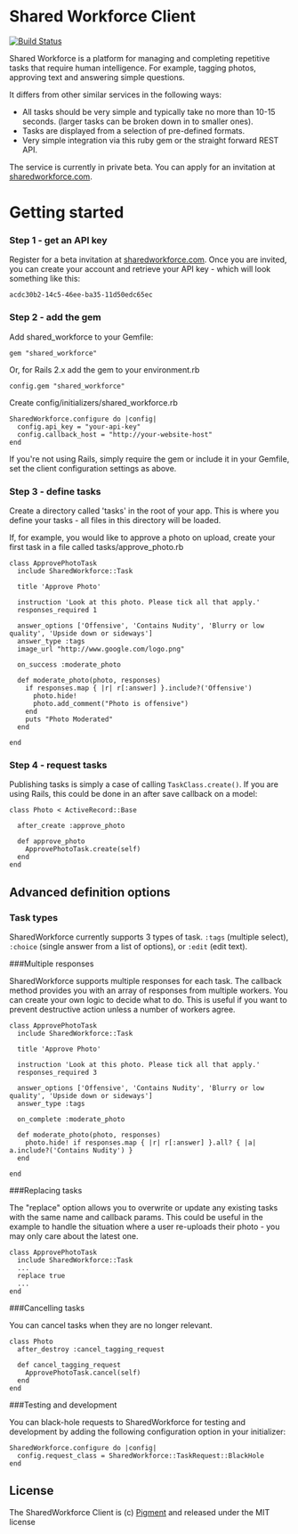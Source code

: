 Shared Workforce Client
=======================

[![Build Status](https://secure.travis-ci.org/sharedworkforce/sharedworkforce.png)](http://travis-ci.org/#!/sharedworkforce/sharedworkforce)

Shared Workforce is a platform for managing and completing repetitive tasks that require human intelligence. For example, tagging photos, approving text and answering simple questions.

It differs from other similar services in the following ways:

* All tasks should be very simple and typically take no more than 10-15 seconds. (larger tasks can be broken down in to smaller ones). 
* Tasks are displayed from a selection of pre-defined formats.
* Very simple integration via this ruby gem or the straight forward REST API.

The service is currently in private beta. You can apply for an invitation at [sharedworkforce.com](http://www.sharedworkforce.com).

Getting started
===============

### Step 1 - get an API key

Register for a beta invitation at [sharedworkforce.com](http://www.sharedworkforce.com). Once you are invited, you can create your account and retrieve your API key - which will look something like this:

    acdc30b2-14c5-46ee-ba35-11d50edc65ec

### Step 2 - add the gem
  
Add shared_workforce to your Gemfile:

    gem "shared_workforce"

Or, for Rails 2.x add the gem to your environment.rb

    config.gem "shared_workforce"

Create config/initializers/shared_workforce.rb

    SharedWorkforce.configure do |config|
      config.api_key = "your-api-key"
      config.callback_host = "http://your-website-host"
    end

If you're not using Rails, simply require the gem or include it in your Gemfile, set the client configuration settings as above.

### Step 3 - define tasks

Create a directory called 'tasks' in the root of your app. This is where you define your tasks - all files in this directory will be loaded.

If, for example, you would like to approve a photo on upload, create your first task in a file called tasks/approve_photo.rb   
    
    class ApprovePhotoTask
      include SharedWorkforce::Task

      title 'Approve Photo'

      instruction 'Look at this photo. Please tick all that apply.'
      responses_required 1

      answer_options ['Offensive', 'Contains Nudity', 'Blurry or low quality', 'Upside down or sideways']
      answer_type :tags
      image_url "http://www.google.com/logo.png"

      on_success :moderate_photo

      def moderate_photo(photo, responses)
        if responses.map { |r| r[:answer] }.include?('Offensive')
          photo.hide!
          photo.add_comment("Photo is offensive")
        end
        puts "Photo Moderated"
      end
      
    end
    

### Step 4 - request tasks

Publishing tasks is simply a case of calling `TaskClass.create()`.  If you are using Rails, this could be done in an after save callback on a model:

    class Photo < ActiveRecord::Base
    
      after_create :approve_photo
    
      def approve_photo
        ApprovePhotoTask.create(self)
      end
    end


Advanced definition options
----------------------------------------

### Task types

SharedWorkforce currently supports 3 types of task. `:tags` (multiple select), `:choice` (single answer from a list of options), or `:edit` (edit text).

###Multiple responses

SharedWorkforce supports multiple responses for each task. The callback method provides you with an array of responses from multiple workers. You can create your own logic to decide what to do. This is useful if you want to prevent destructive action unless a number of workers agree.

    class ApprovePhotoTask
      include SharedWorkforce::Task

      title 'Approve Photo'

      instruction 'Look at this photo. Please tick all that apply.'
      responses_required 3

      answer_options ['Offensive', 'Contains Nudity', 'Blurry or low quality', 'Upside down or sideways']
      answer_type :tags

      on_complete :moderate_photo

      def moderate_photo(photo, responses)
        photo.hide! if responses.map { |r| r[:answer] }.all? { |a| a.include?('Contains Nudity') }
      end

    end
    

###Replacing tasks

The "replace" option allows you to overwrite or update any existing tasks with the same name and callback params. This could be useful in the example to handle the situation where a user re-uploads their photo - you may only care about the latest one.

    class ApprovePhotoTask
      include SharedWorkforce::Task
      ...
      replace true
      ...  
    end

###Cancelling tasks

You can cancel tasks when they are no longer relevant.
 
    class Photo
      after_destroy :cancel_tagging_request

      def cancel_tagging_request
        ApprovePhotoTask.cancel(self)
      end
    end

###Testing and development

You can black-hole requests to SharedWorkforce for testing and development by adding the following configuration option in your initializer:

    SharedWorkforce.configure do |config|
      config.request_class = SharedWorkforce::TaskRequest::BlackHole
    end

License
-----------

The SharedWorkforce Client is (c) [Pigment](http://www.thinkpigment.com) and released under the MIT license

